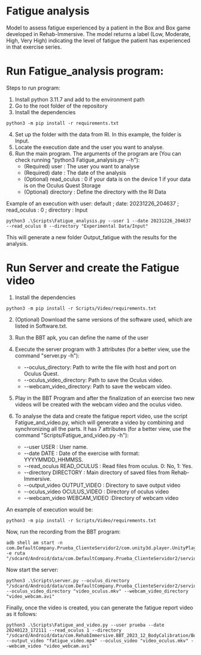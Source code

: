 # Fatigue analysis 
Model to assess fatigue experienced by a patient in the Box and Box game developed in Rehab-Immersive. The model returns a label (Low, Moderate, High, Very High) indicating the level of fatigue the patient has experienced in that exercise series.


# Run Fatigue_analysis program:
Steps to run program:
1.  Install python 3.11.7 and add to the environment path
2.  Go to the root folder of the repository
3.  Install the dependencies
```
python3 -m pip install -r requirements.txt
```

4.  Set up the folder with the data from RI. In this example, the folder is Input.
5.  Locate the execution date and the user you want to analyse.
6.  Run the main program. The arguments of the program are (You can check running "python3 Fatigue_analysis.py --h"):
    -   (Required) user : The user you want to analyse
    -   (Required) date : The date of the analysis
    -   (Optional) read_oculus : 0 if your data is on the device 1 if your data is on the Oculus Quest Storage
    -   (Optional) directory : Define the directory with the RI Data

Example of an execution with user: default ; date: 20231226_204637 ; read_oculus : 0 ; directory : Input

```
python3 .\Scripts\Fatigue_analysis.py --user 1 --date 20231226_204637 --read_oculus 0 --directory "Experimental Data/Input"
```

This will generate a new folder Output_fatigue with the results for the analysis.


# Run Server and create the Fatigue video
1.  Install the dependencies
```
python3 -m pip install -r Scripts/Video/requirements.txt
```

2.  (Optional) Download the same versions of the software used, which are listed in Software.txt.

3.  Run the BBT apk, you can define the name of the user

4.  Execute the server program with 3 attributes (for a better view, use the command "server.py -h"):
    -   --oculus_directory: Path to write the file with host and port on Oculus Quest.
    -   --oculus_video_directory: Path to save the Oculus video.
    -   --webcam_video_directory: Path to save the webcam video.

5.  Play in the BBT Program and after the finalization of an exercise two new videos will be created with the webcam video and the oculus video.


6.  To analyse the data and create the fatigue report video, use the script Fatigue_and_video.py, which will generate a video by combining and synchronizing all the parts. It has 7 attributes (for a better view, use the command "Scripts/Fatigue_and_video.py -h"):
    -   --user USER : User name.
    -   --date DATE : Date of the exercise with format: YYYYMMDD_HHMMSS.
    -   --read_oculus READ_OCULUS : Read files from oculus. 0: No, 1: Yes.
    -   --directory DIRECTORY : Main directory of saved files from Rehab-Immersive.
    -   --output_video OUTPUT_VIDEO : Directory to save output video
    -   --oculus_video OCULUS_VIDEO : Directory of oculus video
    -   --webcam_video WEBCAM_VIDEO :Directory of webcam video

An example of execution would be:
```
python3 -m pip install -r Scripts/Video/requirements.txt
```

Now, run the recording from the BBT program:
```
adb shell am start -n com.DefaultCompany.Prueba_ClienteServidor2/com.unity3d.player.UnityPlayerActivity -e ruta "/sdcard/Android/data/com.DefaultCompany.Prueba_ClienteServidor2/servidor.txt"
```
Now start the server:
```
python3 .\Scripts\server.py --oculus_directory "/sdcard/Android/data/com.DefaultCompany.Prueba_ClienteServidor2/servidor.txt" --oculus_video_directory "video_oculus.mkv" --webcam_video_directory "video_webcam.avi"
```

Finally, once the video is created, you can generate the fatigue report video as it follows:

```
python3 .\Scripts\Fatigue_and_video.py --user prueba --date 20240123_172111 --read_oculus 1 --directory "/sdcard/Android/data/com.RehabImmersive.BBT_2023_12_BodyCalibration/BoxAndBlock" --output_video "fatigue_video.mp4" --oculus_video "video_oculus.mkv" --webcam_video "video_webcam.avi"
```


